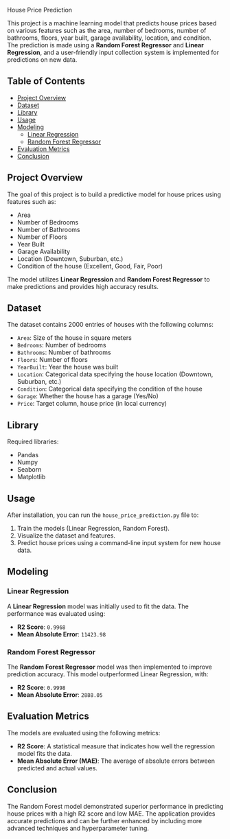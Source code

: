 House Price Prediction

This project is a machine learning model that predicts house prices based on various features such as the area, number of bedrooms, number of bathrooms, floors, year built, garage availability, location, and condition. The prediction is made using a **Random Forest Regressor** and **Linear Regression**, and a user-friendly input collection system is implemented for predictions on new data.

## Table of Contents

- [Project Overview](#project-overview)
- [Dataset](#dataset)
- [Library](#library)
- [Usage](#usage)
- [Modeling](#modeling)
  - [Linear Regression](#linear-regression)
  - [Random Forest Regressor](#random-forest-regressor)
- [Evaluation Metrics](#evaluation-metrics)
- [Conclusion](#conclusion)

## Project Overview

The goal of this project is to build a predictive model for house prices using features such as:
- Area
- Number of Bedrooms
- Number of Bathrooms
- Number of Floors
- Year Built
- Garage Availability
- Location (Downtown, Suburban, etc.)
- Condition of the house (Excellent, Good, Fair, Poor)

The model utilizes **Linear Regression** and **Random Forest Regressor** to make predictions and provides high accuracy results.

## Dataset

The dataset contains 2000 entries of houses with the following columns:
- `Area`: Size of the house in square meters
- `Bedrooms`: Number of bedrooms
- `Bathrooms`: Number of bathrooms
- `Floors`: Number of floors
- `YearBuilt`: Year the house was built
- `Location`: Categorical data specifying the house location (Downtown, Suburban, etc.)
- `Condition`: Categorical data specifying the condition of the house
- `Garage`: Whether the house has a garage (Yes/No)
- `Price`: Target column, house price (in local currency)

## Library
Required libraries:
- Pandas
- Numpy
- Seaborn
- Matplotlib

## Usage

After installation, you can run the `house_price_prediction.py` file to:
1. Train the models (Linear Regression, Random Forest).
2. Visualize the dataset and features.
3. Predict house prices using a command-line input system for new house data.


## Modeling

### Linear Regression

A **Linear Regression** model was initially used to fit the data. The performance was evaluated using:
- **R2 Score**: `0.9968`
- **Mean Absolute Error**: `11423.98`

### Random Forest Regressor

The **Random Forest Regressor** model was then implemented to improve prediction accuracy. This model outperformed Linear Regression, with:
- **R2 Score**: `0.9998`
- **Mean Absolute Error**: `2888.05`


## Evaluation Metrics

The models are evaluated using the following metrics:
- **R2 Score**: A statistical measure that indicates how well the regression model fits the data.
- **Mean Absolute Error (MAE)**: The average of absolute errors between predicted and actual values.

## Conclusion

The Random Forest model demonstrated superior performance in predicting house prices with a high R2 score and low MAE. The application provides accurate predictions and can be further enhanced by including more advanced techniques and hyperparameter tuning.

